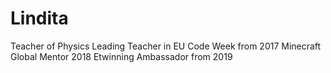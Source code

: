 # Lindita
Teacher of Physics
Leading Teacher in EU Code Week from 2017
Minecraft Global Mentor  2018
Etwinning Ambassador from 2019
